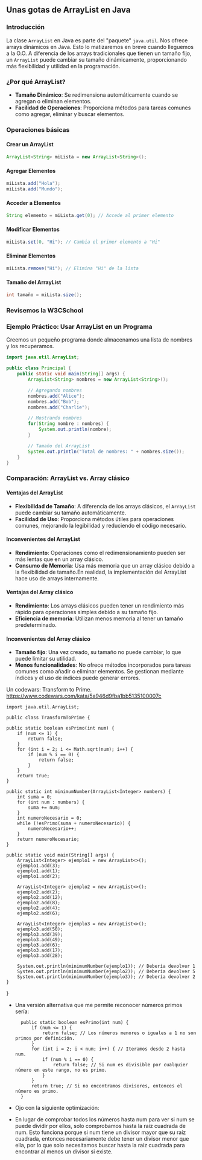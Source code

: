 
## Unas gotas de ArrayList en Java

### Introducción
La clase `ArrayList` en Java es parte del "paquete" `java.util`. Nos ofrece arrays dinámicos en Java. Esto lo matizaremos en breve cuando lleguemos a la O.O. 
A diferencia de los arrays tradicionales que tienen un tamaño fijo, un `ArrayList` puede cambiar su tamaño dinámicamente, proporcionando más flexibilidad y utilidad en la programación.

### ¿Por qué ArrayList?
- **Tamaño Dinámico**: Se redimensiona automáticamente cuando se agregan o eliminan elementos.
- **Facilidad de Operaciones**: Proporciona métodos para tareas comunes como agregar, eliminar y buscar elementos.

### Operaciones básicas

#### Crear un ArrayList
```java
ArrayList<String> miLista = new ArrayList<String>();
```

#### Agregar Elementos
```java
miLista.add("Hola");
miLista.add("Mundo");
```

#### Acceder a Elementos
```java
String elemento = miLista.get(0); // Accede al primer elemento
```

#### Modificar Elementos
```java
miLista.set(0, "Hi"); // Cambia el primer elemento a "Hi"
```

#### Eliminar Elementos
```java
miLista.remove("Hi"); // Elimina "Hi" de la lista
```

#### Tamaño del ArrayList
```java
int tamaño = miLista.size();
```
### Revisemos la W3CSchool

### Ejemplo Práctico: Usar ArrayList en un Programa

Creemos un pequeño programa donde almacenamos una lista de nombres y los recuperamos.

```java
import java.util.ArrayList;

public class Principal {
    public static void main(String[] args) {
        ArrayList<String> nombres = new ArrayList<String>();

        // Agregando nombres
        nombres.add("Alice");
        nombres.add("Bob");
        nombres.add("Charlie");

        // Mostrando nombres
        for(String nombre : nombres) {
            System.out.println(nombre);
        }

        // Tamaño del ArrayList
        System.out.println("Total de nombres: " + nombres.size());
    }
}
```

### Comparación: ArrayList vs. Array clásico

#### Ventajas del ArrayList
- **Flexibilidad de Tamaño**: A diferencia de los arrays clásicos, el `ArrayList` puede cambiar su tamaño automáticamente.
- **Facilidad de Uso**: Proporciona métodos útiles para operaciones comunes, mejorando la legibilidad y reduciendo el código necesario.

#### Inconvenientes del ArrayList
- **Rendimiento**: Operaciones como el redimensionamiento pueden ser más lentas que en un array clásico.
- **Consumo de Memoria**: Usa más memoria que un array clásico debido a la flexibilidad de tamaño.En realidad, la implementación del ArrayList hace uso de arrays internamente.

#### Ventajas del Array clásico
- **Rendimiento**: Los arrays clásicos pueden tener un rendimiento más rápido para operaciones simples debido a su tamaño fijo.
- **Eficiencia de memoria**: Utilizan menos memoria al tener un tamaño predeterminado.

#### Inconvenientes del Array clásico
- **Tamaño fijo**: Una vez creado, su tamaño no puede cambiar, lo que puede limitar su utilidad.
- **Menos funcionalidades**: No ofrece métodos incorporados para tareas comunes como añadir o eliminar elementos. Se gestionan mediante índices y el uso de índices puede generar errores.

Un codewars: Transform to Prime. https://www.codewars.com/kata/5a946d9fba1bb5135100007c

    import java.util.ArrayList;

    public class TransformToPrime {

    public static boolean esPrimo(int num) {
        if (num <= 1) {
            return false;
        }
        for (int i = 2; i <= Math.sqrt(num); i++) {
            if (num % i == 0) {
                return false;
            }
        }
        return true;
    }

    public static int minimumNumber(ArrayList<Integer> numbers) {
        int suma = 0;
        for (int num : numbers) {
            suma += num;
        }
        int numeroNecesario = 0;
        while (!esPrimo(suma + numeroNecesario)) {
            numeroNecesario++;
        }
        return numeroNecesario;
    }

    public static void main(String[] args) {
        ArrayList<Integer> ejemplo1 = new ArrayList<>();
        ejemplo1.add(3);
        ejemplo1.add(1);
        ejemplo1.add(2);

        ArrayList<Integer> ejemplo2 = new ArrayList<>();
        ejemplo2.add(2);
        ejemplo2.add(12);
        ejemplo2.add(8);
        ejemplo2.add(4);
        ejemplo2.add(6);

        ArrayList<Integer> ejemplo3 = new ArrayList<>();
        ejemplo3.add(50);
        ejemplo3.add(39);
        ejemplo3.add(49);
        ejemplo3.add(6);
        ejemplo3.add(17);
        ejemplo3.add(28);

        System.out.println(minimumNumber(ejemplo1)); // Debería devolver 1
        System.out.println(minimumNumber(ejemplo2)); // Debería devolver 5
        System.out.println(minimumNumber(ejemplo3)); // Debería devolver 2
    }
}

- Una versión alternativa que me permite reconocer números primos sería:

        public static boolean esPrimo(int num) {
            if (num <= 1) {
                return false; // Los números menores o iguales a 1 no son primos por definición.
            }
            for (int i = 2; i < num; i++) { // Iteramos desde 2 hasta num.
                if (num % i == 0) {
                    return false; // Si num es divisible por cualquier número en este rango, no es primo.
                }
            }
            return true; // Si no encontramos divisores, entonces el número es primo.
        }

- Ojo con la siguiente optimización:

- En lugar de comprobar todos los números hasta num para ver si num se puede dividir por ellos, solo comprobamos hasta la raíz cuadrada de num. Esto funciona porque si num tiene un divisor mayor que su raíz cuadrada, entonces necesariamente debe tener un divisor menor que ella, por lo que solo necesitamos buscar hasta la raíz cuadrada para encontrar al menos un divisor si existe.

